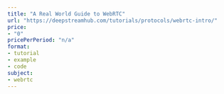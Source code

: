 ```yaml
---
title: "A Real World Guide to WebRTC"
url: "https://deepstreamhub.com/tutorials/protocols/webrtc-intro/"
price: 
- "0"
pricePerPeriod: "n/a"
format: 
- tutorial
- example
- code
subject: 
- webrtc
---
```

